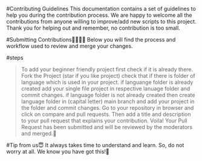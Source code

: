 #Contributing Guidelines
This documentation contains a set of guidelines to help you during the contribution process. We are happy to welcome all the contributions from anyone willing to improve/add new scripts to this project. Thank you for helping out and remember, no contribution is too small.

#Submitting Contributions👩‍💻👨‍💻
Below you will find the process and workflow used to review and merge your changes.

#steps
 > To add your beginner friendly project first check if it is already there.
 > Fork the Project (star if you like project)
 > check that if there is folder of language which is used in your project.
 > if languange folder is already created add your single file project in respective lanuage folder and commit changes.
 > if language folder is not already created then create language folder in (capital letter) main branch and add your project in the folder and commit changes.
 > Go to your repository in browser and click on compare and pull requests. Then add a title and description to your pull request that explains your contribution.
 > Voila! Your Pull Request has been submitted and will be reviewed by the moderators and merged.🥳

#Tip from us😇
It always takes time to understand and learn. So, do not worry at all. We know you have got this!💪
